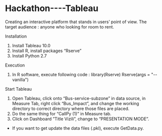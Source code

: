 # Hackathon----Tableau
Creating an interactive platform that stands in users’ point of view. The target audience : anyone who looking for room to rent.

Installation
1. Install Tableau 10.0
2. Install R, install packages “Rserve”
3. Install Python 2.7


Execution
1. In R software, execute following code :
	library(Rserve)
	Rserve(args = "--vanilla")

Start Tableau
1. Open Tableau, click onto “Bus-service-subzone” in data source, in Measure Tab, right click “Bus_Impact”, and change the working directory to correct directory where those files are placed.
2. Do the same thing for “CallPy (1)” in Measure tab.
3. Click on Dashboard ”Title Vizili”, change to “PRESENTATION MODE”.
 
* If you want to get update the data files (.pkl), execute GetData.py.
